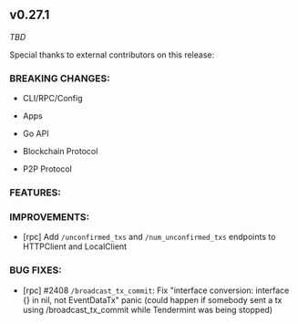 ## v0.27.1

*TBD*

Special thanks to external contributors on this release:

### BREAKING CHANGES:

* CLI/RPC/Config

* Apps

* Go API

* Blockchain Protocol

* P2P Protocol

### FEATURES:

### IMPROVEMENTS:
- [rpc] Add `/unconfirmed_txs` and `/num_unconfirmed_txs` endpoints to HTTPClient and LocalClient

### BUG FIXES:
- [rpc] \#2408 `/broadcast_tx_commit`: Fix "interface conversion: interface {} in nil, not EventDataTx" panic (could happen if somebody sent a tx using /broadcast_tx_commit while Tendermint was being stopped)
